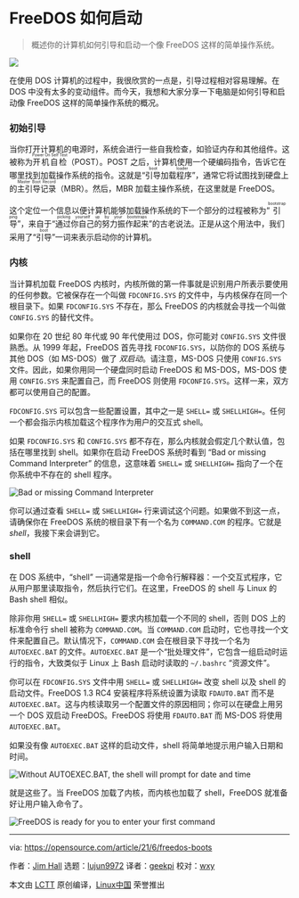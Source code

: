 [#]: subject: (How FreeDOS boots)
[#]: via: (https://opensource.com/article/21/6/freedos-boots)
[#]: author: (Jim Hall https://opensource.com/users/jim-hall)
[#]: collector: (lujun9972)
[#]: translator: (geekpi)
[#]: reviewer: (wxy)
[#]: publisher: (wxy)
[#]: url: (https://linux.cn/article-13503-1.html)

FreeDOS 如何启动
======

> 概述你的计算机如何引导和启动一个像 FreeDOS 这样的简单操作系统。

![](https://img.linux.net.cn/data/attachment/album/202106/20/140809fpkrcnow8npnow8p.jpg)

在使用 DOS 计算机的过程中，我很欣赏的一点是，引导过程相对容易理解。在 DOS 中没有太多的变动组件。而今天，我想和大家分享一下电脑是如何引导和启动像 FreeDOS 这样的简单操作系统的概况。

### 初始引导

当你打开计算机的电源时，系统会进行一些自我检查，如验证内存和其他组件。这被称为<ruby>开机自检<rt>Power On Self Test</rt></ruby>（POST）。POST 之后，计算机使用一个硬编码指令，告诉它在哪里找到加载操作系统的指令。这就是“<ruby>引导加载程序<rt>boot loader</rt></ruby>”，通常它将试图找到硬盘上的<ruby>主引导记录<rt>Master Boot Record</rt></ruby>（MBR）。然后，MBR 加载主操作系统，在这里就是 FreeDOS。

这个定位一个信息以便计算机能够加载操作系统的下一个部分的过程被称为“<ruby>引导<rt>bootstrapping</rt></ruby>”，来自于“<ruby>通过你自己的努力振作起来<rt>picking yourself up by your bootstraps</rt></ruby>”的古老说法。正是从这个用法中，我们采用了“<ruby>引导<rt>boot</rt></ruby>”一词来表示启动你的计算机。

### 内核

当计算机加载 FreeDOS 内核时，内核所做的第一件事就是识别用户所表示要使用的任何参数。它被保存在一个叫做 `FDCONFIG.SYS` 的文件中，与内核保存在同一个根目录下。如果 `FDCONFIG.SYS` 不存在，那么 FreeDOS 的内核就会寻找一个叫做 `CONFIG.SYS` 的替代文件。

如果你在 20 世纪 80 年代或 90 年代使用过 DOS，你可能对 `CONFIG.SYS` 文件很熟悉。从 1999 年起，FreeDOS 首先寻找 `FDCONFIG.SYS`，以防你的 DOS 系统与其他 DOS（如 MS-DOS）做了 _双启动_。请注意，MS-DOS 只使用 `CONFIG.SYS` 文件。因此，如果你用同一个硬盘同时启动 FreeDOS 和 MS-DOS，MS-DOS 使用 `CONFIG.SYS` 来配置自己，而 FreeDOS 则使用 `FDCONFIG.SYS`。这样一来，双方都可以使用自己的配置。

`FDCONFIG.SYS` 可以包含一些配置设置，其中之一是 `SHELL=` 或 `SHELLHIGH=`。任何一个都会指示内核加载这个程序作为用户的交互式 shell。

如果 `FDCONFIG.SYS` 和 `CONFIG.SYS` 都不存在，那么内核就会假定几个默认值，包括在哪里找到 shell。如果你在启动 FreeDOS 系统时看到 “Bad or missing Command Interpreter” 的信息，这意味着 `SHELL=` 或 `SHELLHIGH=` 指向了一个在你系统中不存在的 shell 程序。

![Bad or missing Command Interpreter][2]

你可以通过查看 `SHELL=` 或 `SHELLHIGH=` 行来调试这个问题。如果做不到这一点，请确保你在 FreeDOS 系统的根目录下有一个名为 `COMMAND.COM` 的程序。它就是 _shell_，我接下来会讲到它。

### shell

在 DOS 系统中，“shell” 一词通常是指一个命令行解释器：一个交互式程序，它从用户那里读取指令，然后执行它们。在这里，FreeDOS 的 shell 与 Linux 的 Bash shell 相似。

除非你用 `SHELL=` 或 `SHELLHIGH=` 要求内核加载一个不同的 shell，否则 DOS 上的标准命令行 shell 被称为 `COMMAND.COM`。当 `COMMAND.COM` 启动时，它也寻找一个文件来配置自己。默认情况下，`COMMAND.COM` 会在根目录下寻找一个名为 `AUTOEXEC.BAT` 的文件。`AUTOEXEC.BAT` 是一个“批处理文件”，它包含一组启动时运行的指令，大致类似于 Linux 上 Bash 启动时读取的 `~/.bashrc` “资源文件”。

你可以在 `FDCONFIG.SYS` 文件中用 `SHELL=` 或 `SHELLHIGH=` 改变 shell 以及 shell 的启动文件。FreeDOS 1.3 RC4 安装程序将系统设置为读取 `FDAUTO.BAT` 而不是 `AUTOEXEC.BAT`。这与内核读取另一个配置文件的原因相同；你可以在硬盘上用另一个 DOS 双启动 FreeDOS。FreeDOS 将使用 `FDAUTO.BAT` 而 MS-DOS 将使用 `AUTOEXEC.BAT`。

如果没有像 `AUTOEXEC.BAT` 这样的启动文件，shell 将简单地提示用户输入日期和时间。

![Without AUTOEXEC.BAT, the shell will prompt for date and time][3]

就是这些了。当 FreeDOS 加载了内核，而内核也加载了 shell，FreeDOS 就准备好让用户输入命令了。

![FreeDOS is ready for you to enter your first command][4]

--------------------------------------------------------------------------------

via: https://opensource.com/article/21/6/freedos-boots

作者：[Jim Hall][a]
选题：[lujun9972][b]
译者：[geekpi](https://github.com/geekpi)
校对：[wxy](https://github.com/wxy)

本文由 [LCTT](https://github.com/LCTT/TranslateProject) 原创编译，[Linux中国](https://linux.cn/) 荣誉推出

[a]: https://opensource.com/users/jim-hall
[b]: https://github.com/lujun9972
[1]: https://opensource.com/sites/default/files/styles/image-full-size/public/lead-images/code_computer_development_programming.png?itok=4OM29-82 (Code going into a computer.)
[2]: https://opensource.com/sites/default/files/uploads/bad-missing-command.png (Bad or missing Command Interpreter)
[3]: https://opensource.com/sites/default/files/uploads/no-autoexec.png (Without AUTOEXEC.BAT, the shell will prompt for date and time)
[4]: https://opensource.com/sites/default/files/uploads/freedos-boot.png (FreeDOS is ready for you to enter your first command)
